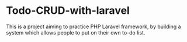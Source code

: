 # Todo-CRUD-with-laravel
This is a project aiming to practice PHP Laravel framework, by building a system which allows people to put on their own to-do list.
